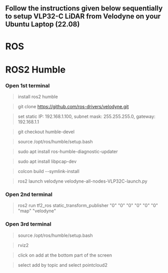 ## Follow the instructions given below sequentially to setup VLP32-C LiDAR from Velodyne on your Ubuntu Laptop (22.08)

# ROS

# ROS2 Humble

### Open 1st terminal

> install ros2 humble 

> git clone https://github.com/ros-drivers/velodyne.git

> set static IP: 192.168.1.100, subnet mask: 255.255.255.0, gateway: 192.168.1.1

> git checkout humble-devel

> source /opt/ros/humble/setup.bash

> sudo apt install ros-humble-diagnostic-updater

> sudo apt install libpcap-dev

> colcon build --symlink-install

> ros2 launch velodyne velodyne-all-nodes-VLP32C-launch.py

### Open 2nd terminal

> ros2 run tf2_ros static_transform_publisher "0" "0" "0" "0" "0" "0" "map" "velodyne"

### Open 3rd terminal

> source /opt/ros/humble/setup.bash

> rviz2

> click on add at the bottom part of the screen

> select add by topic and select pointcloud2
